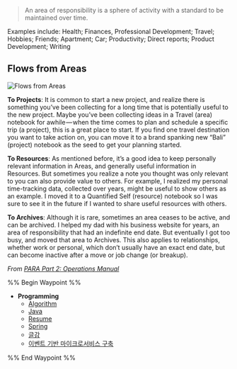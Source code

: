 
> An area of responsibility is a sphere of activity with a standard to be maintained over time.

Examples include: Health; Finances, Professional Development; Travel; Hobbies; Friends; Apartment; Car; Productivity; Direct reports; Product Development; Writing

## Flows from Areas

![Flows from Areas](https://i0.wp.com/cdn-images-1.medium.com/max/800/1*i6ZAOt4zLMx5ljVmTdFM4A.jpeg)

**To Projects**: It is common to start a new project, and realize there is something you’ve been collecting for a long time that is potentially useful to the new project. Maybe you’ve been collecting ideas in a Travel (area) notebook for awhile — when the time comes to plan and schedule a specific trip (a project), this is a great place to start. If you find one travel destination you want to take action on, you can move it to a brand spanking new “Bali” (project) notebook as the seed to get your planning started.

**To Resources**: As mentioned before, it’s a good idea to keep personally relevant information in Areas, and generally useful information in Resources. But sometimes you realize a note you thought was only relevant to you can also provide value to others. For example, I realized my personal time-tracking data, collected over years, might be useful to show others as an example. I moved it to a Quantified Self (resource) notebook so I was sure to see it in the future if I wanted to share useful resources with others.

**To Archives**: Although it is rare, sometimes an area ceases to be active, and can be archived. I helped my dad with his business website for years, an area of responsibility that had an indefinite end date. But eventually I got too busy, and moved that area to Archives. This also applies to relationships, whether work or personal, which don’t usually have an exact end date, but can become inactive after a move or job change (or breakup).

_From [PARA Part 2: Operations Manual](https://fortelabs.co/blog/p-a-r-a-ii-operations-manual/)_


%% Begin Waypoint %%
- **Programming**
	- [Algorithm](./Programming/Algorithm.md)
	- [Java](./Programming/Java.md)
	- [Resume](./Programming/Resume.md)
	- [Spring](./Programming/Spring.md)
	- [글감](./Programming/%EA%B8%80%EA%B0%90.md)
	- [이벤트 기반 마이크로서비스 구축](./Programming/%EC%9D%B4%EB%B2%A4%ED%8A%B8%20%EA%B8%B0%EB%B0%98%20%EB%A7%88%EC%9D%B4%ED%81%AC%EB%A1%9C%EC%84%9C%EB%B9%84%EC%8A%A4%20%EA%B5%AC%EC%B6%95.md)

%% End Waypoint %%
